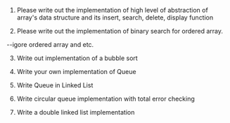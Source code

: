 1. Please write out the implementation of high level of abstraction of array's data structure and its insert, search, delete, display function

2. Please write out the implementation of binary search for ordered array.

--igore ordered array and etc.

3. Write out implementation of a bubble sort

4. Write your own implementation of Queue

5. Write Queue in Linked List

6. Write circular queue implementation with total error checking

7. Write a double linked list implementation
